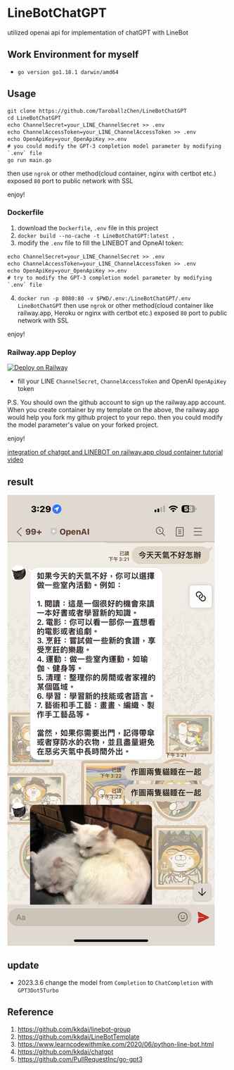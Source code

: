 # LineBotChatGPT
utilized openai api for implementation of chatGPT with LineBot

## Work Environment for myself
- `go version go1.18.1 darwin/amd64`

## Usage

```shell
git clone https://github.com/TaroballzChen/LineBotChatGPT
cd LineBotChatGPT
echo ChannelSecret=your_LINE_ChannelSecret >> .env
echo ChannelAccessToken=your_LINE_ChannelAccessToken >> .env
echo OpenApiKey=your_OpenApiKey >>.env
# you could modify the GPT-3 completion model parameter by modifying `.env` file
go run main.go
```

then use `ngrok` or other method(cloud container, nginx with certbot etc.) exposed `80` port to public network with SSL 

enjoy!

### Dockerfile
1. download the `Dockerfile`, `.env` file in this project
2. `docker build --no-cache -t LineBotChatGPT:latest .`
3. modify the `.env` file to fill the LINEBOT and OpneAI token:

```shell
echo ChannelSecret=your_LINE_ChannelSecret >> .env
echo ChannelAccessToken=your_LINE_ChannelAccessToken >> .env
echo OpenApiKey=your_OpenApiKey >>.env
# try to modify the GPT-3 completion model parameter by modifying `.env` file
```

4. `docker run -p 8080:80 -v $PWD/.env:/LineBotChatGPT/.env LineBotChatGPT`
then use `ngrok` or other method(cloud container like railway.app, Heroku or nginx with certbot etc.) exposed `80` port to public network with SSL

enjoy!

### Railway.app Deploy
[![Deploy on Railway](https://railway.app/button.svg)](https://railway.app/new/template/UTbtDt?referralCode=Taroballz)

- fill your LINE `ChannelSecret`, `ChannelAccessToken` and OpenAI `OpenApiKey` token

P.S. You should own the github account to sign up the railway.app account. When you create container by my template on the above, the railway.app would help you fork my github project to your repo. then you could modify the model parameter's value on your forked project.

enjoy!

[integration of chatgpt and LINEBOT on railway.app cloud container tutorial video](https://youtu.be/4i_d8UFz6NQ)


## result
![img.png](img.png)

## update
- 2023.3.6 change the model from `Completion` to `ChatCompletion` with `GPT3Dot5Turbo`

## Reference
1. https://github.com/kkdai/linebot-group
2. https://github.com/kkdai/LineBotTemplate
3. https://www.learncodewithmike.com/2020/06/python-line-bot.html
4. https://github.com/kkdai/chatgpt
5. https://github.com/PullRequestInc/go-gpt3

